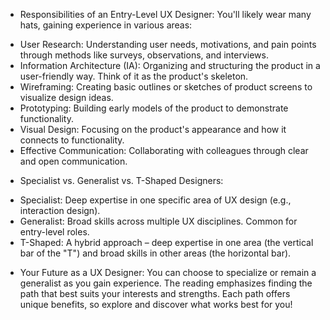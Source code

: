 - Responsibilities of an Entry-Level UX Designer:  You'll likely wear many hats, gaining experience in various areas:

+ User Research: Understanding user needs, motivations, and pain points through methods like surveys, observations, and interviews.
+ Information Architecture (IA): Organizing and structuring the product in a user-friendly way. Think of it as the product's skeleton.
+ Wireframing: Creating basic outlines or sketches of product screens to visualize design ideas.
+ Prototyping: Building early models of the product to demonstrate functionality.
+ Visual Design: Focusing on the product's appearance and how it connects to functionality.
+ Effective Communication: Collaborating with colleagues through clear and open communication.

- Specialist vs. Generalist vs. T-Shaped Designers:
+ Specialist: Deep expertise in one specific area of UX design (e.g., interaction design).
+ Generalist: Broad skills across multiple UX disciplines. Common for entry-level roles.
+ T-Shaped: A hybrid approach – deep expertise in one area (the vertical bar of the "T") and broad skills in other areas (the horizontal bar).
  
- Your Future as a UX Designer: You can choose to specialize or remain a generalist as you gain experience. The reading emphasizes finding the path that best suits your interests and strengths. Each path offers unique benefits, so explore and discover what works best for you!